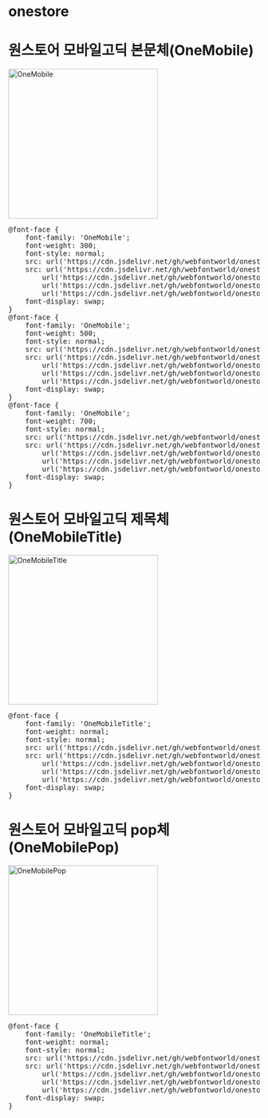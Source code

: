 # onestore

# 원스토어 모바일고딕 본문체(OneMobile)

<a href="https://wess.tistory.com/265" target="_blank">
    <img src="https://webfontworld.github.io/gyeonggi/OneMobile.jpg" alt="OneMobile" style="width:300px">
</a>

<pre>
@font-face {
    font-family: 'OneMobile';
    font-weight: 300;
    font-style: normal;
    src: url('https://cdn.jsdelivr.net/gh/webfontworld/onestore/OneMobileLight.eot');
    src: url('https://cdn.jsdelivr.net/gh/webfontworld/onestore/OneMobileLight.eot?#iefix') format('embedded-opentype'),
        url('https://cdn.jsdelivr.net/gh/webfontworld/onestore/OneMobileLight.woff2') format('woff2'),
        url('https://cdn.jsdelivr.net/gh/webfontworld/onestore/OneMobileLight.woff') format('woff'),
        url('https://cdn.jsdelivr.net/gh/webfontworld/onestore/OneMobileLight.ttf') format("truetype");
    font-display: swap;
}
@font-face {
    font-family: 'OneMobile';
    font-weight: 500;
    font-style: normal;
    src: url('https://cdn.jsdelivr.net/gh/webfontworld/onestore/OneMobileRegular.eot');
    src: url('https://cdn.jsdelivr.net/gh/webfontworld/onestore/OneMobileRegular.eot?#iefix') format('embedded-opentype'),
        url('https://cdn.jsdelivr.net/gh/webfontworld/onestore/OneMobileRegular.woff2') format('woff2'),
        url('https://cdn.jsdelivr.net/gh/webfontworld/onestore/OneMobileRegular.woff') format('woff'),
        url('https://cdn.jsdelivr.net/gh/webfontworld/onestore/OneMobileRegular.ttf') format("truetype");
    font-display: swap;
}
@font-face {
    font-family: 'OneMobile';
    font-weight: 700;
    font-style: normal;
    src: url('https://cdn.jsdelivr.net/gh/webfontworld/onestore/OneMobileBold.eot');
    src: url('https://cdn.jsdelivr.net/gh/webfontworld/onestore/OneMobileBold.eot?#iefix') format('embedded-opentype'),
        url('https://cdn.jsdelivr.net/gh/webfontworld/onestore/OneMobileBold.woff2') format('woff2'),
        url('https://cdn.jsdelivr.net/gh/webfontworld/onestore/OneMobileBold.woff') format('woff'),
        url('https://cdn.jsdelivr.net/gh/webfontworld/onestore/OneMobileBold.ttf') format("truetype");
    font-display: swap;
}
</pre>


# 원스토어 모바일고딕 제목체(OneMobileTitle)
<a href="https://wess.tistory.com/265" target="_blank">
    <img src="https://webfontworld.github.io/gyeonggi/OneMobileTitle.jpg" alt="OneMobileTitle" style="width:300px">
</a>

<pre>
@font-face {
    font-family: 'OneMobileTitle';
    font-weight: normal;
    font-style: normal;
    src: url('https://cdn.jsdelivr.net/gh/webfontworld/onestore/OneMobileTitle.eot');
    src: url('https://cdn.jsdelivr.net/gh/webfontworld/onestore/OneMobileTitle.eot?#iefix') format('embedded-opentype'),
        url('https://cdn.jsdelivr.net/gh/webfontworld/onestore/OneMobileTitle.woff2') format('woff2'),
        url('https://cdn.jsdelivr.net/gh/webfontworld/onestore/OneMobileTitle.woff') format('woff'),
        url('https://cdn.jsdelivr.net/gh/webfontworld/onestore/OneMobileTitle.ttf') format("truetype");
    font-display: swap;
}
</pre>

# 원스토어 모바일고딕 pop체(OneMobilePop)
<a href="https://wess.tistory.com/265" target="_blank">
    <img src="https://webfontworld.github.io/gyeonggi/OneMobilePop.jpg" alt="OneMobilePop" style="width:300px">
</a>

<pre>
@font-face {
    font-family: 'OneMobileTitle';
    font-weight: normal;
    font-style: normal;
    src: url('https://cdn.jsdelivr.net/gh/webfontworld/onestore/OneMobilePop.eot');
    src: url('https://cdn.jsdelivr.net/gh/webfontworld/onestore/OneMobilePop.eot?#iefix') format('embedded-opentype'),
        url('https://cdn.jsdelivr.net/gh/webfontworld/onestore/OneMobilePop.woff2') format('woff2'),
        url('https://cdn.jsdelivr.net/gh/webfontworld/onestore/OneMobilePop.woff') format('woff'),
        url('https://cdn.jsdelivr.net/gh/webfontworld/onestore/OneMobilePop.ttf') format("truetype");
    font-display: swap;
}
</pre>

